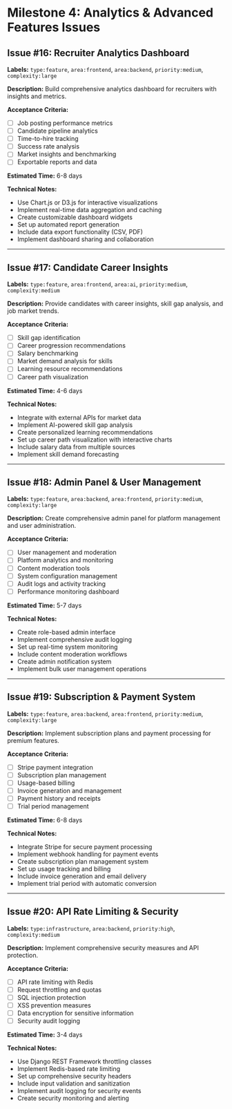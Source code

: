 # Milestone 4: Analytics & Advanced Features Issues

## Issue #16: Recruiter Analytics Dashboard

**Labels:** `type:feature`, `area:frontend`, `area:backend`, `priority:medium`, `complexity:large`

**Description:**
Build comprehensive analytics dashboard for recruiters with insights and metrics.

**Acceptance Criteria:**
- [ ] Job posting performance metrics
- [ ] Candidate pipeline analytics
- [ ] Time-to-hire tracking
- [ ] Success rate analysis
- [ ] Market insights and benchmarking
- [ ] Exportable reports and data

**Estimated Time:** 6-8 days

**Technical Notes:**
- Use Chart.js or D3.js for interactive visualizations
- Implement real-time data aggregation and caching
- Create customizable dashboard widgets
- Set up automated report generation
- Include data export functionality (CSV, PDF)
- Implement dashboard sharing and collaboration

---

## Issue #17: Candidate Career Insights

**Labels:** `type:feature`, `area:frontend`, `area:ai`, `priority:medium`, `complexity:medium`

**Description:**
Provide candidates with career insights, skill gap analysis, and job market trends.

**Acceptance Criteria:**
- [ ] Skill gap identification
- [ ] Career progression recommendations
- [ ] Salary benchmarking
- [ ] Market demand analysis for skills
- [ ] Learning resource recommendations
- [ ] Career path visualization

**Estimated Time:** 4-6 days

**Technical Notes:**
- Integrate with external APIs for market data
- Implement AI-powered skill gap analysis
- Create personalized learning recommendations
- Set up career path visualization with interactive charts
- Include salary data from multiple sources
- Implement skill demand forecasting

---

## Issue #18: Admin Panel & User Management

**Labels:** `type:feature`, `area:backend`, `area:frontend`, `priority:medium`, `complexity:large`

**Description:**
Create comprehensive admin panel for platform management and user administration.

**Acceptance Criteria:**
- [ ] User management and moderation
- [ ] Platform analytics and monitoring
- [ ] Content moderation tools
- [ ] System configuration management
- [ ] Audit logs and activity tracking
- [ ] Performance monitoring dashboard

**Estimated Time:** 5-7 days

**Technical Notes:**
- Create role-based admin interface
- Implement comprehensive audit logging
- Set up real-time system monitoring
- Include content moderation workflows
- Create admin notification system
- Implement bulk user management operations

---

## Issue #19: Subscription & Payment System

**Labels:** `type:feature`, `area:backend`, `area:frontend`, `priority:medium`, `complexity:large`

**Description:**
Implement subscription plans and payment processing for premium features.

**Acceptance Criteria:**
- [ ] Stripe payment integration
- [ ] Subscription plan management
- [ ] Usage-based billing
- [ ] Invoice generation and management
- [ ] Payment history and receipts
- [ ] Trial period management

**Estimated Time:** 6-8 days

**Technical Notes:**
- Integrate Stripe for secure payment processing
- Implement webhook handling for payment events
- Create subscription plan management system
- Set up usage tracking and billing
- Include invoice generation and email delivery
- Implement trial period with automatic conversion

---

## Issue #20: API Rate Limiting & Security

**Labels:** `type:infrastructure`, `area:backend`, `priority:high`, `complexity:medium`

**Description:**
Implement comprehensive security measures and API protection.

**Acceptance Criteria:**
- [ ] API rate limiting with Redis
- [ ] Request throttling and quotas
- [ ] SQL injection protection
- [ ] XSS prevention measures
- [ ] Data encryption for sensitive information
- [ ] Security audit logging

**Estimated Time:** 3-4 days

**Technical Notes:**
- Use Django REST Framework throttling classes
- Implement Redis-based rate limiting
- Set up comprehensive security headers
- Include input validation and sanitization
- Implement audit logging for security events
- Create security monitoring and alerting 